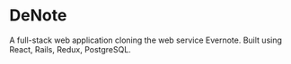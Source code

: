 # DeNote

A full-stack web application cloning the web service Evernote. Built using React, Rails, Redux, PostgreSQL. 
